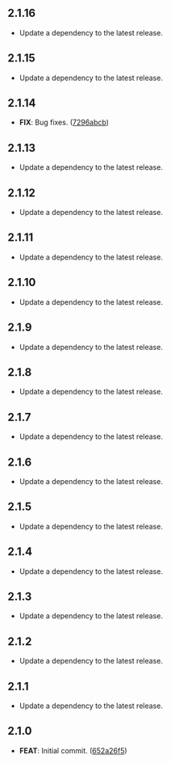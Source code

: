 ## 2.1.16

 - Update a dependency to the latest release.

## 2.1.15

 - Update a dependency to the latest release.

## 2.1.14

 - **FIX**: Bug fixes. ([7296abcb](https://github.com/mathrunet/flutter_masamune/commit/7296abcb80901a04fadc027814ad0723f01d28f9))

## 2.1.13

 - Update a dependency to the latest release.

## 2.1.12

 - Update a dependency to the latest release.

## 2.1.11

 - Update a dependency to the latest release.

## 2.1.10

 - Update a dependency to the latest release.

## 2.1.9

 - Update a dependency to the latest release.

## 2.1.8

 - Update a dependency to the latest release.

## 2.1.7

 - Update a dependency to the latest release.

## 2.1.6

 - Update a dependency to the latest release.

## 2.1.5

 - Update a dependency to the latest release.

## 2.1.4

 - Update a dependency to the latest release.

## 2.1.3

 - Update a dependency to the latest release.

## 2.1.2

 - Update a dependency to the latest release.

## 2.1.1

 - Update a dependency to the latest release.

## 2.1.0

 - **FEAT**: Initial commit. ([652a26f5](https://github.com/mathrunet/flutter_masamune/commit/652a26f5ea59eea7a1b21d192309e1271d5569f5))

